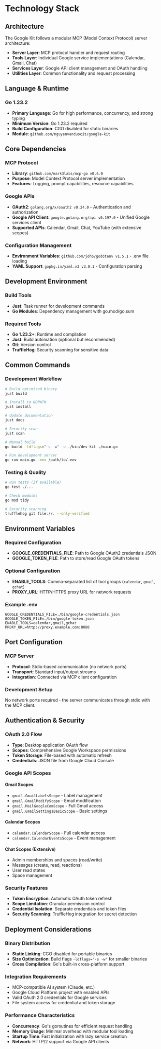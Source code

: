 # Technology Stack

## Architecture

The Google Kit follows a modular MCP (Model Context Protocol) server architecture:
- **Server Layer**: MCP protocol handler and request routing
- **Tools Layer**: Individual Google service implementations (Calendar, Gmail, Chat)
- **Services Layer**: Google API client management and OAuth handling  
- **Utilities Layer**: Common functionality and request processing

## Language & Runtime

### Go 1.23.2
- **Primary Language**: Go for high performance, concurrency, and strong typing
- **Minimum Version**: Go 1.23.2 required
- **Build Configuration**: CGO disabled for static binaries
- **Module**: `github.com/nguyenvanduocit/google-kit`

## Core Dependencies

### MCP Protocol
- **Library**: `github.com/mark3labs/mcp-go v0.6.0`
- **Purpose**: Model Context Protocol server implementation
- **Features**: Logging, prompt capabilities, resource capabilities

### Google APIs
- **OAuth2**: `golang.org/x/oauth2 v0.24.0` - Authentication and authorization
- **Google API Client**: `google.golang.org/api v0.197.0` - Unified Google services client
- **Supported APIs**: Calendar, Gmail, Chat, YouTube (with extensive scopes)

### Configuration Management
- **Environment Variables**: `github.com/joho/godotenv v1.5.1` - .env file loading
- **YAML Support**: `gopkg.in/yaml.v3 v3.0.1` - Configuration parsing

## Development Environment

### Build Tools
- **Just**: Task runner for development commands
- **Go Modules**: Dependency management with go.mod/go.sum

### Required Tools
- **Go 1.23.2+**: Runtime and compilation
- **Just**: Build automation (optional but recommended)
- **Git**: Version control
- **TruffleHog**: Security scanning for sensitive data

## Common Commands

### Development Workflow
```bash
# Build optimized binary
just build

# Install to GOPATH
just install  

# Update documentation
just docs

# Security scan
just scan

# Manual build
go build -ldflags="-s -w" -o ./bin/dev-kit ./main.go

# Run development server
go run main.go -env /path/to/.env
```

### Testing & Quality
```bash
# Run tests (if available)
go test ./...

# Check modules
go mod tidy

# Security scanning
trufflehog git file://. --only-verified
```

## Environment Variables

### Required Configuration
- **GOOGLE_CREDENTIALS_FILE**: Path to Google OAuth2 credentials JSON
- **GOOGLE_TOKEN_FILE**: Path to store/read Google OAuth tokens

### Optional Configuration  
- **ENABLE_TOOLS**: Comma-separated list of tool groups (`calendar`, `gmail`, `gchat`)
- **PROXY_URL**: HTTP/HTTPS proxy URL for network requests

### Example .env
```env
GOOGLE_CREDENTIALS_FILE=./bin/google-credentials.json
GOOGLE_TOKEN_FILE=./bin/google-token.json
ENABLE_TOOLS=calendar,gmail,gchat
PROXY_URL=http://proxy.example.com:8080
```

## Port Configuration

### MCP Server
- **Protocol**: Stdio-based communication (no network ports)
- **Transport**: Standard input/output streams  
- **Integration**: Connected via MCP client configuration

### Development Setup
No network ports required - the server communicates through stdio with the MCP client.

## Authentication & Security

### OAuth 2.0 Flow
- **Type**: Desktop application OAuth flow
- **Scopes**: Comprehensive Google Workspace permissions
- **Token Storage**: File-based with automatic refresh
- **Credentials**: JSON file from Google Cloud Console

### Google API Scopes
#### Gmail Scopes
- `gmail.GmailLabelsScope` - Label management
- `gmail.GmailModifyScope` - Email modification
- `gmail.MailGoogleComScope` - Full Gmail access
- `gmail.GmailSettingsBasicScope` - Basic settings

#### Calendar Scopes  
- `calendar.CalendarScope` - Full calendar access
- `calendar.CalendarEventsScope` - Event management

#### Chat Scopes (Extensive)
- Admin memberships and spaces (read/write)
- Messages (create, read, reactions)
- User read states
- Space management

### Security Features
- **Token Encryption**: Automatic OAuth token refresh
- **Scope Limitation**: Granular permission control
- **Credential Isolation**: Separate credentials and token files
- **Security Scanning**: TruffleHog integration for secret detection

## Deployment Considerations

### Binary Distribution
- **Static Linking**: CGO disabled for portable binaries
- **Size Optimization**: Build flags `-ldflags="-s -w"` for smaller binaries
- **Cross Compilation**: Go's built-in cross-platform support

### Integration Requirements
- MCP-compatible AI system (Claude, etc.)
- Google Cloud Platform project with enabled APIs
- Valid OAuth 2.0 credentials for Google services
- File system access for credential and token storage

### Performance Characteristics
- **Concurrency**: Go's goroutines for efficient request handling
- **Memory Usage**: Minimal overhead with modular tool loading
- **Startup Time**: Fast initialization with lazy service creation
- **Network**: HTTP/2 support via Google API clients